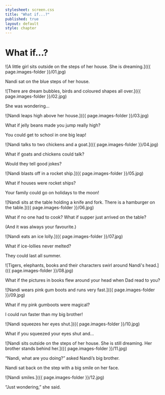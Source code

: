 ```yaml
---
stylesheet: screen.css
title: "What if...?"
published: true
layout: default
style: chapter
---
```


# What if...?

![A little girl sits outside on the steps of her house. She is dreaming.]({{ page.images-folder }}/01.jpg)

Nandi sat on the blue steps of her house.

![There are dream bubbles, birds and coloured shapes all over.]({{ page.images-folder }}/02.jpg)

She was wondering...

![Nandi leaps high above her house.]({{ page.images-folder }}/03.jpg)

What if jelly beans made you jump really high? 

You could get to school in one big leap!

![Nandi talks to two chickens and a goat.]({{ page.images-folder }}/04.jpg)

What if goats and chickens could talk?

Would they tell good jokes?

![Nandi blasts off in a rocket ship.]({{ page.images-folder }}/05.jpg)

What if houses were rocket ships? 

Your family could go on holidays to the moon!

![Nandi sits at the table holding a knife and fork. There is a hamburger on the table.]({{ page.images-folder }}/06.jpg)

What if no one had to cook? What if supper just arrived on the table?

(And it was always your favourite.)

![Nandi eats an ice lolly.]({{ page.images-folder }}/07.jpg)

What if ice-lollies never melted? 

They could last all summer.

![Tigers, elephants, books and their characters swirl around Nandi's head.]({{ page.images-folder }}/08.jpg)

What if the pictures in books flew around your head when Dad read to you?

![Nandi wears pink gum boots and runs very fast.]({{ page.images-folder }}/09.jpg)

What if my pink gumboots were magical? 

I could run faster than my big brother!

![Nandi squeezes her eyes shut.]({{ page.images-folder }}/10.jpg)

What if you squeezed your eyes shut and...

![Nandi sits outside on the steps of her house. She is still dreaming. Her brother stands behind her.]({{ page.images-folder }}/11.jpg)

“Nandi, what are you doing?” asked Nandi’s big brother. 

Nandi sat back on the step with a big smile on her face. 

![Nandi smiles.]({{ page.images-folder }}/12.jpg)

“Just wondering,” she said.
